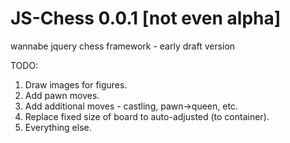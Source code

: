 JS-Chess 0.0.1 [not even alpha]
========

wannabe jquery chess framework - early draft version 

TODO:
1. Draw images for figures.
2. Add pawn moves.
3. Add additional moves - castling, pawn->queen, etc.
4. Replace fixed size of board to auto-adjusted (to container).
5. Everything else.
